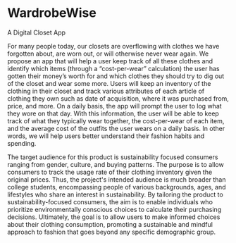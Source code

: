 # WardrobeWise
A Digital Closet App

For many people today, our closets are overflowing with clothes we have forgotten about, are worn out, or will otherwise never wear again. We propose an app that will help a user keep track of all these clothes and identify which items (through a “cost-per-wear” calculation) the user has gotten their money’s worth for and which clothes they should try to dig out of the closet and wear some more. Users will keep an inventory of the clothing in their closet and track various attributes of each article of clothing they own such as date of acquisition, where it was purchased from, price, and more. On a daily basis, the app will prompt the user to log what they wore on that day. With this information, the user will be able to keep track of what they typically wear together, the cost-per-wear of each item, and the average cost of the outfits the user wears on a daily basis. In other words, we will help users better understand their fashion habits and spending.

The target audience for this product is sustainability focused consumers ranging from gender, culture, and buying patterns. The purpose is to allow consumers to track the usage rate of their clothing inventory given the original prices. Thus, the project's intended audience is much broader than college students, encompassing people of various backgrounds, ages, and lifestyles who share an interest in sustainability. By tailoring the product to sustainability-focused consumers, the aim is to enable individuals who prioritize environmentally conscious choices to calculate their purchasing decisions. Ultimately, the goal is to allow users to make informed choices about their clothing consumption, promoting a sustainable and mindful approach to fashion that goes beyond any specific demographic group.
